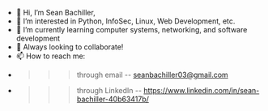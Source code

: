 - 👋 Hi, I’m Sean Bachiller, 
- 👀 I’m interested in Python, InfoSec, Linux, Web Development, etc.
- 🌱 I’m currently learning computer systems, networking, and software development
- 💞️ Always looking to collaborate!
- 📫 How to reach me: 
- >>>through email -- seanbachiller03@gmail.com
- >>>through LinkedIn -- https://www.linkedin.com/in/sean-bachiller-40b63417b/
